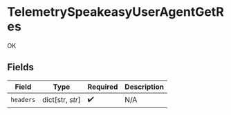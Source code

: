 # TelemetrySpeakeasyUserAgentGetRes

OK


## Fields

| Field              | Type               | Required           | Description        |
| ------------------ | ------------------ | ------------------ | ------------------ |
| `headers`          | dict[str, *str*]   | :heavy_check_mark: | N/A                |